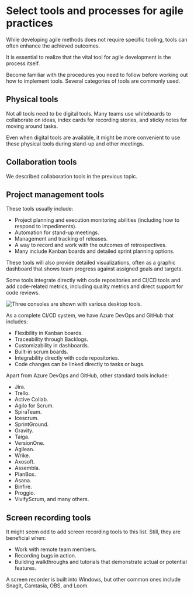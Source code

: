 # Select tools and processes for agile practices


While developing agile methods does not require specific tooling, tools can often enhance the achieved outcomes.

It is essential to realize that the vital tool for agile development is the process itself.

Become familiar with the procedures you need to follow before working out how to implement tools. Several categories of tools are commonly used.

## Physical tools

Not all tools need to be digital tools. Many teams use whiteboards to collaborate on ideas, index cards for recording stories, and sticky notes for moving around tasks.

Even when digital tools are available, it might be more convenient to use these physical tools during stand-up and other meetings.

## Collaboration tools

We described collaboration tools in the previous topic.

## Project management tools

These tools usually include:

- Project planning and execution monitoring abilities (including how to respond to impediments).
- Automation for stand-up meetings.
- Management and tracking of releases.
- A way to record and work with the outcomes of retrospectives.
- Many include Kanban boards and detailed sprint planning options.

These tools will also provide detailed visualizations, often as a graphic dashboard that shows team progress against assigned goals and targets.

Some tools integrate directly with code repositories and CI/CD tools and add code-related metrics, including quality metrics and direct support for code reviews.

![Three consoles are shown with various desktop tools.](https://learn.microsoft.com/en-us/training/wwl-azure/describe-team-structures/media/devops-ds-image-105-fb4f408c.png)

As a complete CI/CD system, we have Azure DevOps and GitHub that includes:

- Flexibility in Kanban boards.
- Traceability through Backlogs.
- Customizability in dashboards.
- Built-in scrum boards.
- Integrability directly with code repositories.
- Code changes can be linked directly to tasks or bugs.

Apart from Azure DevOps and GitHub, other standard tools include:

- Jira.
- Trello.
- Active Collab.
- Agilo for Scrum.
- SpiraTeam.
- Icescrum.
- SprintGround.
- Gravity.
- Taiga.
- VersionOne.
- Agilean.
- Wrike.
- Axosoft.
- Assembla.
- PlanBox.
- Asana.
- Binfire.
- Proggio.
- VivifyScrum, and many others.

## Screen recording tools

It might seem odd to add screen recording tools to this list. Still, they are beneficial when:

- Work with remote team members.
- Recording bugs in action.
- Building walkthroughs and tutorials that demonstrate actual or potential features.

A screen recorder is built into Windows, but other common ones include SnagIt, Camtasia, OBS, and Loom.